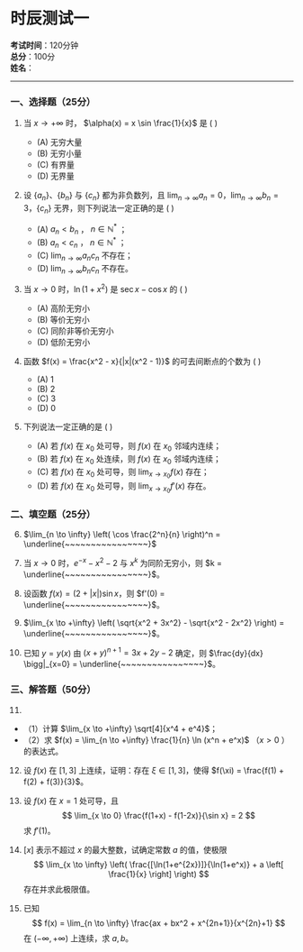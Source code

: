 # 时辰测试一

**考试时间**：120分钟  
**总分**：100分  
**姓名**：  

---

### 一、选择题（25分）  

1. 当 $x \to +\infty$ 时， $\alpha(x) = x \sin \frac{1}{x}$ 是 ( )  
   - (A) 无穷大量  
   - (B) 无穷小量  
   - (C) 有界量  
   - (D) 无界量  

1. 设 $\{a_n\}$、$\{b_n\}$ 与 $\{c_n\}$ 都为非负数列，且 $\lim_{n \to \infty} a_n = 0$，$\lim_{n \to \infty} b_n = 3$，$\{c_n\}$ 无界，则下列说法一定正确的是 ( )  
   - (A) $a_n < b_n$ ， $n \in \mathbb{N}^*$ ；  
   - (B) $a_n < c_n$ ， $n \in \mathbb{N}^*$ ；  
   - (C) $\lim_{n \to \infty} a_n c_n$ 不存在；  
   - (D) $\lim_{n \to \infty} b_n c_n$ 不存在。  

1. 当 $x \to 0$ 时，$\ln(1+x^2)$ 是 $\sec x - \cos x$ 的 ( )  
   - (A) 高阶无穷小  
   - (B) 等价无穷小  
   - (C) 同阶非等价无穷小  
   - (D) 低阶无穷小  

1. 函数 $f(x) = \frac{x^2 - x}{|x|(x^2 - 1)}$ 的可去间断点的个数为 ( )  
   - (A) 1  
   - (B) 2  
   - (C) 3  
   - (D) 0  

5. 下列说法一定正确的是 ( )  
   - (A) 若 $f(x)$ 在 $x_0$ 处可导，则 $f(x)$ 在 $x_0$ 邻域内连续；  
   - (B) 若 $f(x)$ 在 $x_0$ 处连续，则 $f(x)$ 在 $x_0$ 邻域内连续；  
   - (C) 若 $f(x)$ 在 $x_0$ 处可导，则 $\lim_{x \to x_0} f(x)$ 存在；  
   - (D) 若 $f(x)$ 在 $x_0$ 处可导，则 $\lim_{x \to x_0} f'(x)$ 存在。  

### 二、填空题（25分）  

6. $\lim_{n \to \infty} \left( \cos \frac{2^n}{n} \right)^n = \underline{~~~~~~~~~~~~~~~~}$
7. 当 $x \to 0$ 时，$e^{-x} - x^2 - 2$ 与 $x^k$ 为同阶无穷小，则 $k = \underline{~~~~~~~~~~~~~~~~}$。  

8. 设函数 $f(x) = (2+|x|)\sin x$，则 $f'(0) = \underline{~~~~~~~~~~~~~~~~}$。  

9. $\lim_{x \to +\infty} \left( \sqrt{x^2 + 3x^2} - \sqrt{x^2 - 2x^2} \right) = \underline{~~~~~~~~~~~~~~~~}$。  

10. 已知 $y = y(x)$ 由 $(x+y)^{n+1} = 3x+2y-2$ 确定，则 $\frac{dy}{dx} \bigg|_{x=0} = \underline{~~~~~~~~~~~~~~~~}$。  

### 三、解答题（50分）  

11. 
- （1）计算 $\lim_{x \to +\infty} \sqrt[4]{x^4 + e^4}$；  
- （2）求 $f(x) = \lim_{n \to +\infty} \frac{1}{n} \ln (x^n + e^x)$ （$x > 0$ ）的表达式。  

12. 设 $f(x)$ 在 $[1,3]$ 上连续，证明：存在 $\xi \in [1,3]$，使得 $f(\xi) = \frac{f(1) + f(2) + f(3)}{3}$。  
13. 设 $f(x)$ 在 $x = 1$ 处可导，且  
$$
\lim_{x \to 0} \frac{f(1+x) - f(1-2x)}{\sin x} = 2
$$
	 求 $f'(1)$。  

14. $[x]$ 表示不超过 $x$ 的最大整数，试确定常数 $a$ 的值，使极限  
$$
\lim_{x \to \infty} \left( \frac{[\ln(1+e^{2x})]}{\ln(1+e^x)} + a \left[ \frac{1}{x} \right] \right)
$$
	存在并求此极限值。  

15. 已知  
$$
f(x) = \lim_{n \to \infty} \frac{ax + bx^2 + x^{2n+1}}{x^{2n}+1}
$$
	在 $(-\infty,+\infty)$ 上连续，求 $a, b$。   